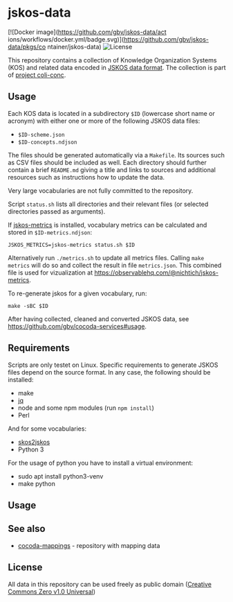# jskos-data

[![Docker image](https://github.com/gbv/jskos-data/act
ions/workflows/docker.yml/badge.svg)](https://github.com/gbv/jskos-data/pkgs/co
ntainer/jskos-data)
![License](https://img.shields.io/github/license/gbv/jskos-data.svg)

This repository contains a collection of Knowledge Organization Systems (KOS) and related data encoded in [JSKOS data format](https://gbv.github.io/jskos/). The collection is part of [project coli-conc](https://coli-conc.gbv.de/).

## Usage

Each KOS data is located in a subdirectory `$ID` (lowercase short name or acronym) with either one or more of the following JSKOS data files:

* `$ID-scheme.json`
* `$ID-concepts.ndjson`

The files should be generated automatically via a `Makefile`. Its sources such as CSV files should be included as well. Each directory should further contain a brief `README.md` giving a title and links to sources and additional resources such as instructions how to update the data.

Very large vocabularies are not fully committed to the repository.

Script `status.sh` lists all directories and their relevant files (or selected directories passed as arguments).

If [jskos-metrics](https://github.com/gbv/jskos-metrics) is installed, vocabulary metrics can be calculated and stored in `$ID-metrics.ndjson`:

    JSKOS_METRICS=jskos-metrics status.sh $ID

Alternatively run `./metrics.sh` to update all metrics files. Calling `make metrics` will do so and collect the result in file `metrics.json`. This combined file is used for vizualization at <https://observablehq.com/@nichtich/jskos-metrics>.

To re-generate jskos for a given vocabulary, run:

    make -sBC $ID

After having collected, cleaned and converted JSKOS data, see <https://github.com/gbv/cocoda-services#usage>.

## Requirements

Scripts are only testet on Linux. Specific requirements to generate JSKOS files depend on the source format. In any case, the following should be installed:

* make
* [jq](https://stedolan.github.io/jq/)
* node and some npm modules (run `npm install`)
* Perl

And for some vocabularies:

* [skos2jskos](https://metacpan.org/pod/App::skos2jskos)
* Python 3

For the usage of python you have to install a virtual environment:

* sudo apt install python3-venv
* make python

## Usage

## See also

* [cocoda-mappings](https://github.com/gbv/cocoda-mappings/) - repository with mapping data

## License

All data in this repository can be used freely as public domain ([Creative Commons Zero v1.0 Universal](https://creativecommons.org/publicdomain/zero/1.0/))
